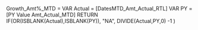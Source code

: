 Growth_Amt%_MTD = 
VAR Actual = [DatesMTD_Amt_Actual_RTL]
VAR PY = [PY Value Amt_Actual_MTD]
RETURN
IF(OR(ISBLANK(Actual),ISBLANK(PY)), "NA",
DIVIDE(Actual,PY,0) -1
)
